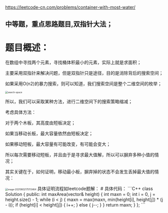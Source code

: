 <https://leetcode-cn.com/problems/container-with-most-water/>

## 中等题，重点思路题目,双指针大法；

# 题目概述：
在数组中寻找两个元素，寻找桶体积最小的元素，实际上就是求面积；

主要采用双指针来解决问题，但是双指针只是途径，目的是消除背后的搜索空间；



如果采用O(n2)的暴力搜索，则可以知道，我们搜索空间是整个二维空间的枚举；

<img src="https://pic.leetcode-cn.com/bbca2fea8e093fef61ecfe822e2668646a24f8bbc7a7a8f10eb0428ead6b1893.jpg" alt="search-space" style="zoom: 50%;" />

所以，我们可以采取某种方法，进行二维空间下的搜索策略缩减；



考虑具体方法：

对于两个木板，其高度由短板决定；

如果当移动长板，最大容量依然由短板决定；

如果移动短板，最大容量有可能改变，有可能会变大；

所以每次需要移动短板，并且由于是寻求最大值解，所以可以摒弃多种小值的情况；

其实关键在于，如何证明，移动最小板，摒弃掉的状态不会发生丢掉最大值的情况：

<img src="C:\Users\Innovation\AppData\Roaming\Typora\typora-user-images\image-20210602175113464.png" alt="image-20210602175113464" style="zoom: 50%;" />
具体证明流程如leetcode题解：
<https://leetcode-cn.com/problems/container-with-most-water/solution/shuang-zhi-zhen-fa-zheng-que-xing-zheng-ming-by-r3/>
# 具体代码：
```C++
class Solution {
public:
    int maxArea(vector<int>& height) {
        int maxn = 0;
        int i = 0, j = height.size() - 1;
        while (i < j) {
            maxn = max(maxn, min(height[i], height[j]) * (j - i));
            if (height[i] < height[j]) {
                i++;
            }
            else {
                j--;
            }
        }
        return maxn;
    }
};
```
